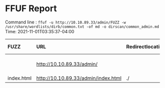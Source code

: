 # FFUF Report

  Command line : `ffuf -u http://10.10.89.33/admin/FUZZ -w /usr/share/wordlists/dirb/common.txt -of md -o dirscan/common_admin.md`
  Time: 2021-11-01T03:35:37-04:00

  | FUZZ | URL | Redirectlocation | Position | Status Code | Content Length | Content Words | Content Lines | Content Type | ResultFile |
  | :- | :-- | :--------------- | :---- | :------- | :---------- | :------------- | :------------ | :--------- | :----------- |
  |  | http://10.10.89.33/admin/ |  | 1 | 200 | 1525 | 269 | 40 | text/html; charset=utf-8 |  |
  | index.html | http://10.10.89.33/admin/index.html | ./ | 2020 | 301 | 0 | 1 | 1 |  |  |
  